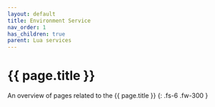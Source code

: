 ```yaml
---
layout: default
title: Environment Service
nav_order: 1
has_children: true
parent: Lua services
---
```


# {{ page.title }}


An overview of pages related to the {{ page.title }}
{: .fs-6 .fw-300 }
